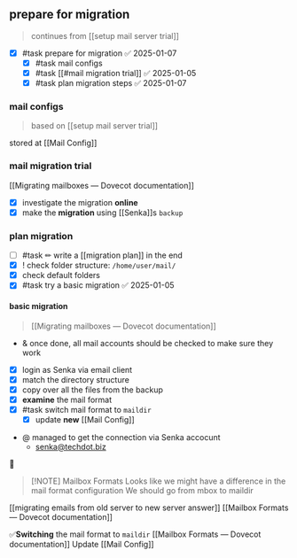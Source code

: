 ## prepare for migration
> continues from [[setup mail server trial]]

- [x] #task prepare for migration ✅ 2025-01-07
	- [x] #task mail configs
	- [x] #task [[#mail migration trial]] ✅ 2025-01-05
	- [x] #task plan migration steps ✅ 2025-01-07

### mail configs
> based on [[setup mail server trial]]

stored at [[Mail Config]]

### mail migration trial
[[Migrating mailboxes — Dovecot documentation]]
- [x] investigate the migration **online**
- [x] make the **migration** using [[Senka]]s `backup`
### plan migration
- [ ] #task ✏ write a [[migration plan]] in the end
- [x] ! check folder structure: `/home/user/mail/`
- [x] check default folders
- [x] #task try a basic migration ✅ 2025-01-05
#### basic migration
> [[Migrating mailboxes — Dovecot documentation]]

- & once done, all mail accounts should be checked to make sure they work 
- [x] login as Senka via email client
- [x] match the directory structure
- [x] copy over all the files from the backup
- [x] **examine** the mail format
- [x] #task switch mail format to `maildir`
	- [x] update **new** [[Mail Config]]
	
- @ managed to get the connection via Senka accocunt
	-  senka@techdot.biz

📧
> [!NOTE] Mailbox Formats
> Looks like we might have a difference in the mail format configuration
> We should go from mbox to maildir

[[migrating emails from old server to new server answer]]
[[Mailbox Formats — Dovecot documentation]]

✅**Switching** the mail format to `maildir` [[Mailbox Formats — Dovecot documentation]]
	Update [[Mail Config]]
